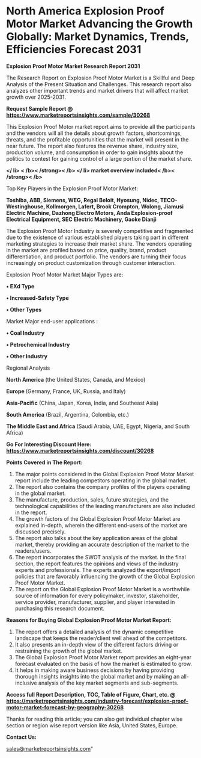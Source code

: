 # North America Explosion Proof Motor Market Advancing the Growth Globally: Market Dynamics, Trends, Efficiencies Forecast 2031

<strong>Explosion Proof Motor Market Research Report 2031</strong>

The Research Report on Explosion Proof Motor Market is a Skillful and Deep Analysis of the Present Situation and Challenges. This research report also analyzes other important trends and market drivers that will affect market growth over 2025-2031.

<strong>Request Sample Report @ <a href=https://www.marketreportsinsights.com/sample/30268>https://www.marketreportsinsights.com/sample/30268</a></strong>

This Explosion Proof Motor market report aims to provide all the participants and the vendors will all the details about growth factors, shortcomings, threats, and the profitable opportunities that the market will present in the near future. The report also features the revenue share, industry size, production volume, and consumption in order to gain insights about the politics to contest for gaining control of a large portion of the market share.

<Strong></ li> < /b>< /strong>< /b> </ li> market overview included< /b>< /strong>< /b></Strong>

Top Key Players in the Explosion Proof Motor Market:

<strong>Toshiba, ABB, Siemens, WEG, Regal Beloit, Hyosung, Nidec, TECO- Westinghouse, Kollmorgen, Lafert, Brook Crompton, Wolong, Jiamusi Electric Machine, Dazhong Electro Motors, Anda Explosion-proof Electrical Equipment, SEC Electric Machinery, Gaoke Dianji</strong>

The Explosion Proof Motor Industry is severely competitive and fragmented due to the existence of various established players taking part in different marketing strategies to increase their market share. The vendors operating in the market are profiled based on price, quality, brand, product differentiation, and product portfolio. The vendors are turning their focus increasingly on product customization through customer interaction.

Explosion Proof Motor Market Major Types are:

<strong>• EXd Type

• Increased-Safety Type

• Other Types</strong>

Market Major end-user applications :

<strong>• Coal Industry

• Petrochemical Industry

• Other Industry</strong>

Regional Analysis

</u><strong><b>North America</b></strong> (the United States, Canada, and Mexico)

<strong><b>Europe </b></strong>(Germany, France, UK, Russia, and Italy)

<strong><b>Asia-Pacific</b></strong> (China, Japan, Korea, India, and Southeast Asia)

<strong><b>South America</b></strong> (Brazil, Argentina, Colombia, etc.)

<strong><b>The Middle East and Africa</b></strong> (Saudi Arabia, UAE, Egypt, Nigeria, and South Africa)

<strong>Go For Interesting Discount Here: <a href=https://www.marketreportsinsights.com/discount/30268>https://www.marketreportsinsights.com/discount/30268</a></strong>

<strong>Points Covered in The Report:</strong>
<ol>
  <li>The major points considered in the Global Explosion Proof Motor Market report include the leading competitors operating in the global market.</li>
  <li>The report also contains the company profiles of the players operating in the global market.</li>
  <li>The manufacture, production, sales, future strategies, and the technological capabilities of the leading manufacturers are also included in the report.</li>
  <li>The growth factors of the Global Explosion Proof Motor Market are explained in-depth, wherein the different end-users of the market are discussed precisely.</li>
  <li>The report also talks about the key application areas of the global market, thereby providing an accurate description of the market to the readers/users.</li>
  <li>The report incorporates the SWOT analysis of the market. In the final section, the report features the opinions and views of the industry experts and professionals. The experts analyzed the export/import policies that are favorably influencing the growth of the Global Explosion Proof Motor Market.</li>
  <li>The report on the Global Explosion Proof Motor Market is a worthwhile source of information for every policymaker, investor, stakeholder, service provider, manufacturer, supplier, and player interested in purchasing this research document.</li>
</ol>
<strong>Reasons for Buying Global Explosion Proof Motor Market Report:</strong>

<ol>
  <li>The report offers a detailed analysis of the dynamic competitive landscape that keeps the reader/client well ahead of the competitors.</li>
  <li>It also presents an in-depth view of the different factors driving or restraining the growth of the global market.</li>
  <li>The Global Explosion Proof Motor Market report provides an eight-year forecast evaluated on the basis of how the market is estimated to grow.</li>
  <li>It helps in making aware business decisions by having providing thorough insights insights into the global market and by making an all-inclusive analysis of the key market segments and sub-segments.</li>
</ol>
<strong>Access full Report Description, TOC, Table of Figure, Chart, etc. @ <a href=https://marketreportsinsights.com/industry-forecast/explosion-proof-motor-market-forecast-by-geography-30268>https://marketreportsinsights.com/industry-forecast/explosion-proof-motor-market-forecast-by-geography-30268</a></strong>


Thanks for reading this article; you can also get individual chapter wise section or region wise report version like Asia, United States, Europe.

<strong>Contact Us:</strong>

sales@marketreportsinsights.com"
